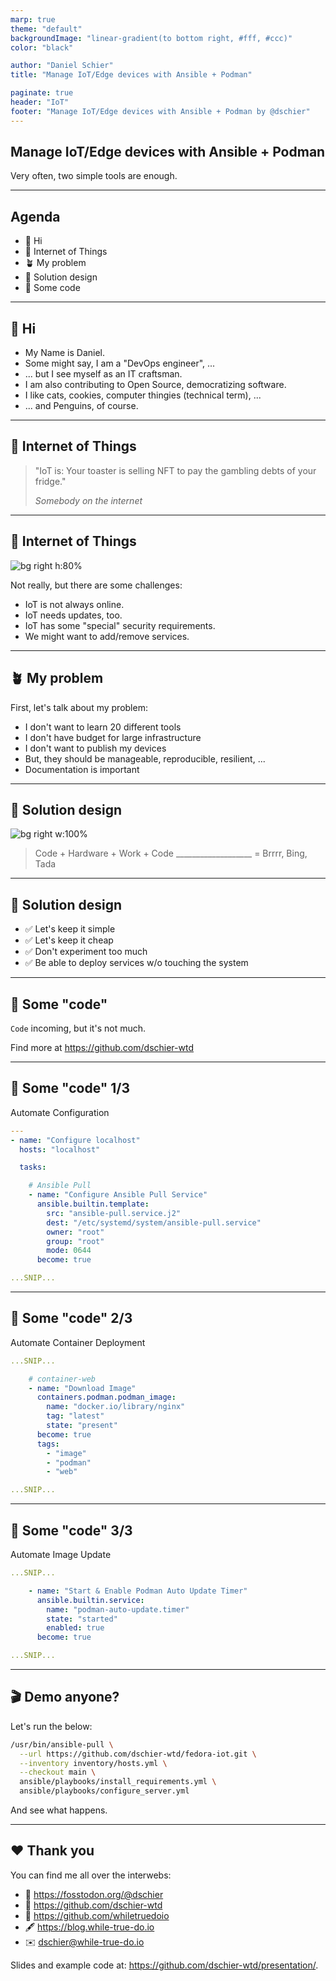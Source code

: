 ```yaml
---
marp: true
theme: "default"
backgroundImage: "linear-gradient(to bottom right, #fff, #ccc)"
color: "black"

author: "Daniel Schier"
title: "Manage IoT/Edge devices with Ansible + Podman"

paginate: true
header: "IoT"
footer: "Manage IoT/Edge devices with Ansible + Podman by @dschier"
---
```


## Manage IoT/Edge devices with Ansible + Podman

Very often, two simple tools are enough.

---

## Agenda

- 👋 Hi
- 📡 Internet of Things
- 🪴 My problem
- 🌊 Solution design
- 💾 Some code

---

## 👋 Hi

- My Name is Daniel.
- Some might say, I am a "DevOps engineer", ...
- ... but I see myself as an IT craftsman.
- I am also contributing to Open Source, democratizing software.
- I like cats, cookies, computer thingies (technical term), ...
- ... and Penguins, of course.

---

## 📡 Internet of Things

> "IoT is: Your toaster is selling NFT to pay the gambling debts of your fridge."
>
> *Somebody on the internet*

---

## 📡 Internet of Things

![bg right h:80%](./assets/iot_2.jpg)

Not really, but there are some challenges:

- IoT is not always online.
- IoT needs updates, too.
- IoT has some "special" security requirements.
- We might want to add/remove services.

---

## 🪴 My problem

First, let's talk about my problem:

- I don't want to learn 20 different tools
- I don't have budget for large infrastructure
- I don't want to publish my devices
- But, they should be manageable, reproducible, resilient, ...
- Documentation is important

---

## 🌊 Solution design

![bg right w:100%](./assets/iot_pull_only.drawio.png)

> Code
> \+ Hardware
> \+ Work
> \+ Code
> \___________________
> = Brrrr, Bing, Tada

---

## 🌊 Solution design

- ✅ Let's keep it simple
- ✅ Let's keep it cheap
- ✅ Don't experiment too much
- ✅ Be able to deploy services w/o touching the system

---

## 💾 Some "code"

`Code` incoming, but it's not much.

Find more at <https://github.com/dschier-wtd>

---

## 💾 Some "code" 1/3

Automate Configuration

```yaml
---
- name: "Configure localhost"
  hosts: "localhost"

  tasks:

    # Ansible Pull
    - name: "Configure Ansible Pull Service"
      ansible.builtin.template:
        src: "ansible-pull.service.j2"
        dest: "/etc/systemd/system/ansible-pull.service"
        owner: "root"
        group: "root"
        mode: 0644
      become: true

...SNIP...

```

---

## 💾 Some "code" 2/3

Automate Container Deployment

```yaml
...SNIP...

    # container-web
    - name: "Download Image"
      containers.podman.podman_image:
        name: "docker.io/library/nginx"
        tag: "latest"
        state: "present"
      become: true
      tags:
        - "image"
        - "podman"
        - "web"

...SNIP...
```

---

## 💾 Some "code" 3/3

Automate Image Update

```yaml
...SNIP...

    - name: "Start & Enable Podman Auto Update Timer"
      ansible.builtin.service:
        name: "podman-auto-update.timer"
        state: "started"
        enabled: true
      become: true

...SNIP...
```

---

## 🎬 Demo anyone?

Let's run the below:

```bash
/usr/bin/ansible-pull \
  --url https://github.com/dschier-wtd/fedora-iot.git \
  --inventory inventory/hosts.yml \
  --checkout main \
  ansible/playbooks/install_requirements.yml \
  ansible/playbooks/configure_server.yml
```

And see what happens.

---

## :heart: Thank you

You can find me all over the interwebs:

- 🐘 <https://fosstodon.org/@dschier>
- 🔧 <https://github.com/dschier-wtd>
- 🔧 <https://github.com/whiletruedoio>
- 🖋️ <https://blog.while-true-do.io>
- ✉️ dschier@while-true-do.io

Slides and example code at: <https://github.com/dschier-wtd/presentation/>.
